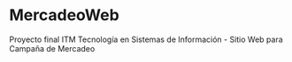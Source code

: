 # MercadeoWeb
Proyecto final ITM Tecnología en Sistemas de Información - Sitio Web para Campaña  de Mercadeo
